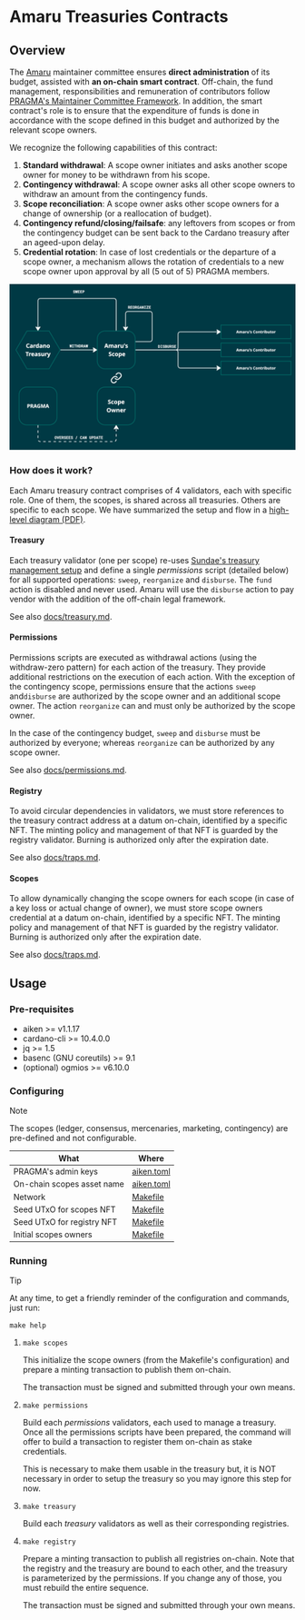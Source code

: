 # Amaru Treasuries Contracts

## Overview

The [Amaru](https://github.com/pragma-org/amaru) maintainer committee ensures **direct administration** of its budget, assisted with **an on-chain smart contract**. Off-chain, the fund management, responsibilities and remuneration of contributors follow [PRAGMA's Maintainer Committee Framework](https://ipfs.io/ipfs/bafkreiabxyva5lfm6zztg7tnktxvvbbucljrce7hlrp4p6hropqzfaip3y). In addition, the smart contract's role is to ensure that the expenditure of funds is done in accordance with the scope defined in this budget and authorized by the relevant scope owners.

We recognize the following capabilities of this contract:

1. **Standard withdrawal**: A scope owner initiates and asks another scope owner for money to be withdrawn from his scope.
2. **Contingency withdrawal**: A scope owner asks all other scope owners to withdraw an amount from the contingency funds.
3. **Scope reconciliation**: A scope owner asks other scope owners for a change of ownership (or a reallocation of budget).
4. **Contingency refund/closing/failsafe**: any leftovers from scopes or from the contingency budget can be sent back to the Cardano treasury after an ageed-upon delay.
5. **Credential rotation**: In case of lost credentials or the departure of a scope owner, a mechanism allows the rotation of credentials to a new scope owner upon approval by all (5 out of 5) PRAGMA members.

<picture>
  <source media="(prefers-color-scheme: dark)" srcset=".github/img/treasury-overview-dark.jpg" />
  <source media="(prefers-color-scheme: light)" srcset=".github/img/treasury-overview-light.jpg" />
  <img alt="Overview" src=".github/img/treasury-overview-dark.jpg" />
</picture>

### How does it work?

Each Amaru treasury contract comprises of 4 validators, each with specific role. One of them, the scopes, is shared across all treasuries. Others are specific to each scope. We have summarized the setup and flow in a [high-level diagram (PDF)](https://github.com/user-attachments/files/20646499/Amaru.Treasury-3.pdf).

#### Treasury

Each treasury validator (one per scope) re-uses [Sundae's treasury management setup](https://github.com/SundaeSwap-finance/treasury-contracts) and define a single _permissions_ script (detailed below) for all supported operations: `sweep`, `reorganize` and `disburse`. The `fund` action is disabled and never used. Amaru will use the `disburse` action to pay vendor with the addition of the off-chain legal framework.

See also [docs/treasury.md](./docs/treasury.md).

#### Permissions

Permissions scripts are executed as withdrawal actions (using the withdraw-zero pattern) for each action of the treasury. They provide additional restrictions on the execution of each action. With the exception of the contingency scope, permissions ensure that the actions `sweep` and`disburse` are authorized by the scope owner and an additional scope owner. The action `reorganize` can and must only be authorized by the scope owner.

In the case of the contingency budget, `sweep` and `disburse` must be authorized by everyone; whereas `reorganize` can be authorized by any scope owner.

See also [docs/permissions.md](./docs/permissions.md).

#### Registry

To avoid circular dependencies in validators, we must store references to the treasury contract address at a datum on-chain, identified by a specific NFT. The minting policy and management of that NFT is guarded by the registry validator. Burning is authorized only after the expiration date.

See also [docs/traps.md](./docs/traps.md).

#### Scopes

To allow dynamically changing the scope owners for each scope (in case of a key loss or actual change of owner), we must store scope owners credential at a datum on-chain, identified by a specific NFT. The minting policy and management of that NFT is guarded by the registry validator. Burning is authorized only after the expiration date.

See also [docs/traps.md](./docs/traps.md).

## Usage

### Pre-requisites

- aiken >= v1.1.17
- cardano-cli >= 10.4.0.0
- jq >= 1.5
- basenc (GNU coreutils) >= 9.1
- (optional) ogmios >= v6.10.0

### Configuring

> [!NOTE]
> The scopes (ledger, consensus, mercenaries, marketing, contingency) are pre-defined and not configurable.

| What                       | Where                              |
| ---                        | ---                                |
| PRAGMA's admin keys        | [aiken.toml](./aiken.toml#L33-L44) |
| On-chain scopes asset name | [aiken.toml](./aiken.toml#L33-L44) |
| Network                    | [Makefile](./Makefile#L3-L27)      |
| Seed UTxO for scopes NFT   | [Makefile](./Makefile#L3-L27)      |
| Seed UTxO for registry NFT | [Makefile](./Makefile#L3-L27)      |
| Initial scopes owners      | [Makefile](./Makefile#L3-L27)      |

### Running

> [!TIP]
>
> At any time, to get a friendly reminder of the configuration and commands, just run:
>
> ```console
> make help
> ```

1. `make scopes`

   This initialize the scope owners (from the Makefile's configuration) and
   prepare a minting transaction to publish them on-chain.

   The transaction must be signed and submitted through your own means.

2. `make permissions`

   Build each _permissions_ validators, each used to manage a treasury. Once
   all the permissions scripts have been prepared, the command will offer to
   build a transaction to register them on-chain as stake credentials.

   This is necessary to make them usable in the treasury but, it is NOT
   necessary in order to setup the treasury so you may ignore this step for
   now.

3. `make treasury`

   Build each _treasury_ validators as well as their corresponding registries.

4. `make registry`

   Prepare a minting transaction to publish all registries on-chain. Note that
   the registry and the treasury are bound to each other, and the treasury is
   parameterized by the permissions. If you change any of those, you must
   rebuild the entire sequence.

   The transaction must be signed and submitted through your own means.
